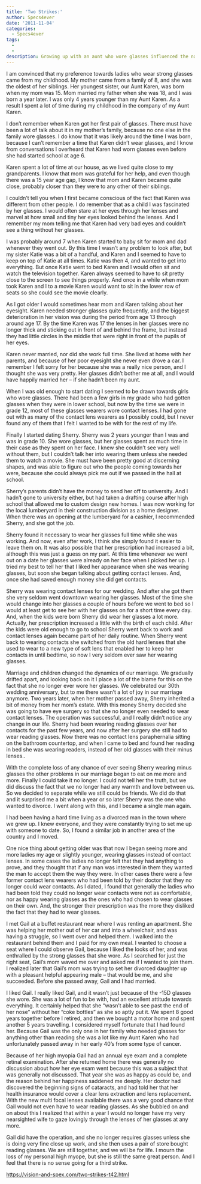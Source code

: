 ```yaml
---
title: 'Two Strikes:'
author: Specs4ever
date: '2011-11-04'
categories:
  - Specs4ever
tags:
  - 
  - 
description: Growing up with an aunt who wore glasses influenced the narrator's preference for women with strong glasses.
---
```

I am convinced that my preference towards ladies who wear strong glasses came from my childhood.  My mother came from a family of 8, and she was the oldest of her siblings. Her youngest sister, our Aunt Karen, was born when my mom was 15.  Mom married my father when she was 18, and I was born a year later.  I was only 4 years younger than my Aunt Karen. As a result I spent a lot of time during my childhood in the company of my Aunt Karen.

I don’t remember when Karen got her first pair of glasses.  There must have been a lot of talk about it in my mother’s family, because no one else in the family wore glasses.  I do know that it was likely around the time I was born, because I can’t remember a time that Karen didn’t wear glasses, and I know from conversations I overheard that Karen had worn glasses even before she had started school at age 6.  

Karen spent a lot of time at our house, as we lived quite close to my grandparents. I know that mom was grateful for her help, and even though there was a 15 year age gap, I know that mom and Karen became quite close, probably closer than they were to any other of their siblings.  

I couldn’t tell you when I first became conscious of the fact that Karen was different from other people. I do remember that as a child I was fascinated by her glasses. I would often stare at her eyes through her lenses and marvel at how small and tiny her eyes looked behind the lenses.  And I remember my mom telling me that Karen had very bad eyes and couldn’t see a thing without her glasses.

I was probably around 7 when Karen started to baby sit for mom and dad whenever they went out. By this time I wasn’t any problem to look after, but my sister Katie was a bit of a handful, and Karen and I seemed to have to keep on top of Katie at all times. Katie was then 4, and wanted to get into everything.  But once Katie went to bed Karen and I would often sit and watch the television together.  Karen always seemed to have to sit pretty close to the screen to see things properly.  And once in a while when mom took Karen and I to a movie Karen would want to sit in the lower row of seats so she could see the movie clearly.

As I got older I would sometimes hear mom and Karen talking about her eyesight.  Karen needed stronger glasses quite frequently, and the biggest deterioration in her vision was during the period from age 13 through around age 17. By the time Karen was 17 the lenses in her glasses were no longer thick and sticking out in front of and behind the frame, but instead they had little circles in the middle that were right in front of the pupils of her eyes.

Karen never married, nor did she work full time.  She lived at home with her parents, and because of her poor eyesight she never even drove a car.  I remember I felt sorry for her because she was a really nice person, and I thought she was very pretty.  Her glasses didn’t bother me at all, and I would have happily married her – if she hadn’t been my aunt.

When I was old enough to start dating I seemed to be drawn towards girls who wore glasses. There had been a few girls in my grade who had gotten glasses when they were in lower school, but now by the time we were in grade 12, most of these glasses wearers wore contact lenses.  I had gone out with as many of the contact lens wearers as I possibly could, but I never found any of them that I felt I wanted to be with for the rest of my life.

Finally I started dating Sherry.  Sherry was 2 years younger than I was and was in grade 10. She wore glasses, but her glasses spent as much time in their case as they spent on her face.  I knew she couldn’t see very well without them, but I couldn’t talk her into wearing them unless she needed them to watch a movie.  She must have been pretty good at discerning shapes, and was able to figure out who the people coming towards her were, because she could always pick me out if we passed in the hall at school.

Sherry’s parents didn’t have the money to send her off to university. And I hadn’t gone to university either, but had taken a drafting course after high school that allowed me to custom design new homes.  I was now working for the local lumberyard in their construction division as a home designer.  When there was an opening at the lumberyard for a cashier, I recommended Sherry, and she got the job.

Sherry found it necessary to wear her glasses full time while she was working.  And now, even after work, I think she simply found it easier to leave them on.  It was also possible that her prescription had increased a bit, although this was just a guess on my part.  At this time whenever we went out on a date her glasses were already on her face when I picked her up.  I tried my best to tell her that I liked her appearance when she was wearing glasses, but soon she began talking about getting contact lenses.  And, once she had saved enough money she did get contacts.

Sherry was wearing contact lenses for our wedding.  And after she got them she very seldom went downtown wearing her glasses.  Most of the time she would change into her glasses a couple of hours before we went to bed so I would at least get to see her with her glasses on for a short time every day. And, when the kids were born Sherry did wear her glasses a lot more.  Actually, her prescription increased a little with the birth of each child.  After the kids were old enough to go to school Sherry went back to work and contact lenses again became part of her daily routine.  When Sherry went back to wearing contacts she switched from the old hard lenses that she used to wear to a new type of soft lens that enabled her to keep her contacts in until bedtime,  so now I very seldom ever saw her wearing glasses.

Marriage and children changed the dynamics of our marriage.  We gradually drifted apart, and looking back on it I place a lot of the blame for this on the fact that she no longer ever wore her glasses.  We celebrated our 30th wedding anniversary, but to me there wasn’t a lot of joy in our marriage anymore.  Two years later, when her mother passed away, Sherry inherited a bit of money from her mom’s estate.  With this money Sherry decided she was going to have eye surgery so that she no longer even needed to wear contact lenses.  The operation was successful, and I really didn’t notice any change in our life.  Sherry had been wearing reading glasses over her contacts for the past few years, and now after her surgery she still had to wear reading glasses.  Now there was no contact lens paraphernalia sitting on the bathroom countertop, and when I came to bed and found her reading in bed she was wearing readers, instead of her old glasses with their minus lenses..

With the complete loss of any chance of ever seeing Sherry wearing minus glasses the other problems in our marriage began to eat on me more and more. Finally I could take it no longer.  I could not tell her the truth, but we did discuss the fact that we no longer had any warmth and love between us. So we decided to separate while we still could be friends.  We did do that and it surprised me a bit when a year or so later Sherry was the one who wanted to divorce.  I went along with this, and I became a single man again.

I had been having a hard time living as a divorced man in the town where we grew up. I knew everyone, and they were constantly trying to set me up with someone to date.  So, I found a similar job in another area of the country and I moved.

One nice thing about getting older was that now I began seeing more and more ladies my age or slightly younger, wearing glasses instead of contact lenses.  In some cases the ladies no longer felt that they had anything to prove, and they thought that if any man was interested in them they wanted the man to accept them the way they were.  In other cases there were a few former contact lens wearers who had been told by their doctor that they no longer could wear contacts.  As I dated, I found that generally the ladies who had been told they could no longer wear contacts were not as comfortable, nor as happy wearing glasses as the ones who had chosen to wear glasses on their own.  And, the stronger their prescription was the more they disliked the fact that they had to wear glasses.

I met Gail at a buffet restaurant near where I was renting an apartment. She was helping her mother out of her car and into a wheelchair, and was having a struggle, so I went over and helped them.  I walked into the restaurant behind them and I paid for my own meal. I wanted to choose a seat where I could observe Gail, because I liked the looks of her, and was enthralled by the strong glasses that she wore. As I searched for just the right seat, Gail’s mom waved me over and asked me if I wanted to join them.  I realized later that Gail’s mom was trying to set her divorced daughter up with a pleasant helpful appearing male – that would be me, and she succeeded.  Before she passed away, Gail and I had married.

I liked Gail.  I really liked Gail, and it wasn’t just because of the -15D glasses she wore.  She was a lot of fun to be with, had an excellent attitude towards everything.  It certainly helped that she “wasn’t able to see past the end of her nose” without her “coke bottles” as she so aptly put it.  We spent 8 good years together before I retired, and then we bought a motor home and spent another 5 years travelling.  I considered myself fortunate that I had found her.  Because Gail was the only one in her family who needed glasses for anything other than reading she was a lot like my Aunt Karen who had unfortunately passed away in her early 40’s from some type of cancer.

Because of her high myopia Gail had an annual eye exam and a complete retinal examination.  After she returned home there was generally no discussion about how her eye exam went because this was a subject that was generally not discussed. That year she was as happy as could be, and the reason behind her happiness saddened me deeply. Her doctor had discovered the beginning signs of cataracts, and had told her that her health insurance would cover a clear lens extraction and lens replacement.  With the new multi focal lenses available there was a very good chance that Gail would not even have to wear reading glasses.  As she bubbled on and on about this I realized that within a year I would no longer have my very nearsighted wife to gaze lovingly through the lenses of her glasses at any more.

Gail did have the operation, and she no longer requires glasses unless she is doing very fine close up work, and she then uses a pair of store bought reading glasses.  We are still together, and we will be for life.  I mourn the loss of my personal high myope, but she is still the same great person.  And I feel that there is no sense going for a third strike.

https://vision-and-spex.com/two-strikes-t42.html